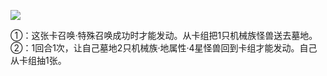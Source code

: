 ![](https://cdn.233.momobako.com/ygopro/pics/4334811.jpg!half)

①：这张卡召唤·特殊召唤成功时才能发动。从卡组把1只机械族怪兽送去墓地。  
②：1回合1次，让自己墓地2只机械族·地属性·4星怪兽回到卡组才能发动。自己从卡组抽1张。
